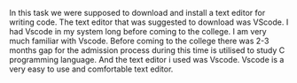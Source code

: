 In this task we were supposed to download and install a text editor for writing code. The text editor that was suggested to download was VScode. I had Vscode in my system long before coming to the college. I am very much familiar with Vscode. Before coming to the college there was 2-3 months gap for the admission process during this time is utilised to study C programming language. And the text editor i used was Vscode. Vscode is a very easy to use and comfortable text editor.
